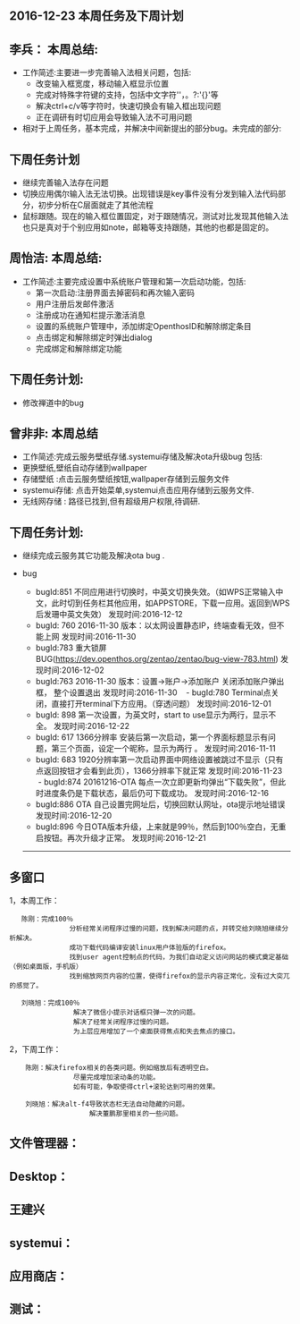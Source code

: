 ## 2016-12-23 本周任务及下周计划

## 李兵： 本周总结:
  - 工作简述:主要进一步完善输入法相关问题，包括:
    - 改变输入框宽度，移动输入框显示位置
    - 完成对特殊字符键的支持，包括中文字符''，。?:'{}'等
    - 解决ctrl+c/v等字符时，快速切换会有输入框出现问题
    - 正在调研有时切应用会导致输入法不可用问题
  - 相对于上周任务，基本完成，并解决中间新提出的部分bug。未完成的部分:        
## 下周任务计划  
  - 继续完善输入法存在问题
  - 切换应用偶尔输入法无法切换。出现错误是key事件没有分发到输入法代码部分，初步分析在C层面就走了其他流程
  - 鼠标跟随。现在的输入框位置固定，对于跟随情况，测试对比发现其他输入法也只是真对于个别应用如note，邮箱等支持跟随，其他的也都是固定的。
  
## 周怡洁: 本周总结:  
   - 工作简述:主要完成设置中系统账户管理和第一次启动功能，包括:
     - 第一次启动:注册界面去掉密码和再次输入密码  
     - 用户注册后发邮件激活
     - 注册成功在通知栏提示激活消息
     - 设置的系统账户管理中，添加绑定OpenthosID和解除绑定条目
     - 点击绑定和解除绑定时弹出dialog
     - 完成绑定和解除绑定功能   
## 下周任务计划:  
   - 修改禅道中的bug

## 曾非非: 本周总结    
   -  工作简述:完成云服务壁纸存储.systemui存储及解决ota升级bug 包括:
   -  更换壁纸,壁纸自动存储到wallpaper
   -  存储壁纸 :点击云服务壁纸按钮,wallpaper存储到云服务文件
   - systemui存储: 点击开始菜单,systemui点击应用存储到云服务文件.
   -  无线网存储 : 路径已找到,但有超级用户权限,待调研.     
## 下周任务计划:
   -  继续完成云服务其它功能及解决ota bug .
   
  - bug
    - bugId:851 不同应用进行切换时，中英文切换失效。（如WPS正常输入中文，此时切到任务栏其他应用，如APPSTORE，下载一应用。返回到WPS后发珊中英文失效） 发现时间:2016-12-12
    - bugId: 760 2016-11-30 版本：以太网设置静态IP，终端查看无效，但不能上网  发现时间:2016-11-30
    - bugId:783 重大锁屏BUG(https://dev.openthos.org/zentao/zentao/bug-view-783.html)	发现时间:2016-12-02
    - bugId:763  2016-11-30 版本：设置->账户->添加账户 关闭添加账户弹出框， 整个设置退出   发现时间:2016-11-30
    - bugId:780 Terminal点关闭，直接打开terminal下方应用。（穿透问题） 发现时间:2016-12-01   
    - bugId: 898 第一次设置，为英文时，start to use显示为两行，显示不全。           发现时间:2016-12-22
    - bugId: 617 1366分辨率 安装后第一次启动，第一个界面标题显示有问题，第三个页面，设定一个昵称，显示为两行 。 发现时间:2016-11-11
    - bugId: 683  1920分辨率第一次启动界面中网络设置被跳过不显示（只有点返回按钮才会看到此页），1366分辨率下就正常   发现时间:2016-11-23
    - bugId:874   20161216-OTA 每点一次立即更新均弹出“下载失败”，但此时进度条仍是下载状态，最后仍可下载成功。  发现时间:2016-12-16 
    - bugId:886  OTA 自己设置完网址后，切换回默认网址，ota提示地址错误    发现时间:2016-12-20 
    - bugId:896 今日OTA版本升级，上来就是99％，然后到100％空白，无重启按钮。再次升级才正常。 发现时间:2016-12-21
    
    -----------------------------------------------------------------------------------------------------------------
    
## 多窗口
1，本周工作：

       陈刚：完成100％
                   分析经常关闭程序过慢的问题，找到解决问题的点，并转交给刘晓旭继续分析解决。
                   成功下载代码编译安装linux用户体验版的firefox。
                   找到user agent控制点的代码，为我们自动定义访问网站的模式奠定基础（例如桌面版，手机版）
                   找到缩放网页内容的位置，使得firefox的显示内容正常化，没有过大突兀的感觉了。

       刘晓旭：完成100％
                    解决了微信小提示对话框只弹一次的问题。
                    解决了经常关闭程序过慢的问题。
                    为上层应用增加了一个桌面获得焦点和失去焦点的接口。

2，下周工作：

        陈刚：解决firefox相关的各类问题。例如缩放后有透明空白。
                    尽量完成增加滚动条的功能。
                    如有可能，争取使得ctrl+滚轮达到可用的效果。

        刘晓旭：解决alt-f4导致状态栏无法自动隐藏的问题。
                        解决董鹏那里相关的一些问题。


   

    

## 文件管理器：  


## Desktop：  


## 王建兴
  

## systemui：
     

## 应用商店：
 
 
## 测试：
